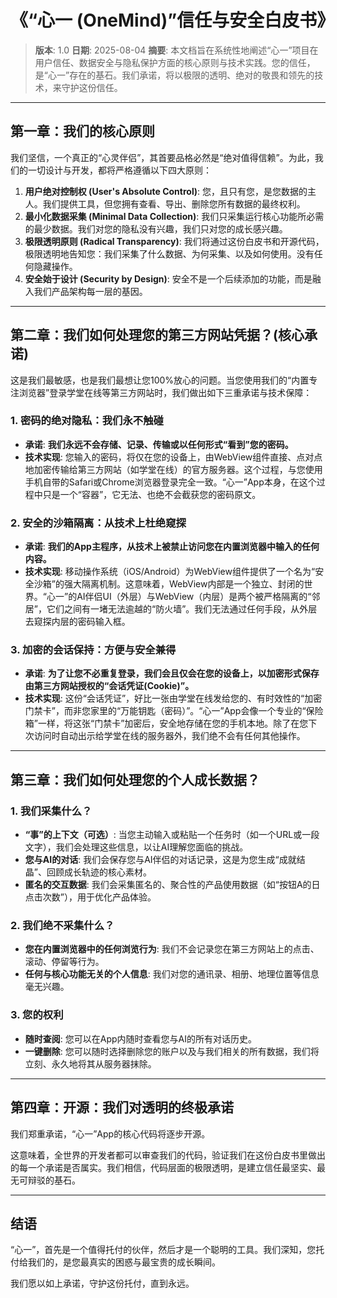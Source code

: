 # 《“心一 (OneMind)”信任与安全白皮书》

> **版本**: 1.0
> **日期**: 2025-08-04
> **摘要**: 本文档旨在系统性地阐述“心一”项目在用户信任、数据安全与隐私保护方面的核心原则与技术实践。您的信任，是“心一”存在的基石。我们承诺，将以极限的透明、绝对的敬畏和领先的技术，来守护这份信任。

---

## **第一章：我们的核心原则**

我们坚信，一个真正的“心灵伴侣”，其首要品格必然是“绝对值得信赖”。为此，我们的一切设计与开发，都将严格遵循以下四大原则：

1.  **用户绝对控制权 (User's Absolute Control)**: 您，且只有您，是您数据的主人。我们提供工具，但您拥有查看、导出、删除您所有数据的最终权利。
2.  **最小化数据采集 (Minimal Data Collection)**: 我们只采集运行核心功能所必需的最少数据。我们对您的隐私没有兴趣，我们只对您的成长感兴趣。
3.  **极限透明原则 (Radical Transparency)**: 我们将通过这份白皮书和开源代码，极限透明地告知您：我们采集了什么数据、为何采集、以及如何使用。没有任何隐藏操作。
4.  **安全始于设计 (Security by Design)**: 安全不是一个后续添加的功能，而是融入我们产品架构每一层的基因。

---

## **第二章：我们如何处理您的第三方网站凭据？(核心承诺)**

这是我们最敏感，也是我们最想让您100%放心的问题。当您使用我们的“内置专注浏览器”登录学堂在线等第三方网站时，我们做出如下三重承诺与技术保障：

### **1. 密码的绝对隐私：我们永不触碰**

*   **承诺**: **我们永远不会存储、记录、传输或以任何形式“看到”您的密码。**
*   **技术实现**: 您输入的密码，将仅在您的设备上，由WebView组件直接、点对点地加密传输给第三方网站（如学堂在线）的官方服务器。这个过程，与您使用手机自带的Safari或Chrome浏览器登录完全一致。“心一”App本身，在这个过程中只是一个“容器”，它无法、也绝不会截获您的密码原文。

### **2. 安全的沙箱隔离：从技术上杜绝窥探**

*   **承诺**: **我们的App主程序，从技术上被禁止访问您在内置浏览器中输入的任何内容。**
*   **技术实现**: 移动操作系统（iOS/Android）为WebView组件提供了一个名为“安全沙箱”的强大隔离机制。这意味着，WebView内部是一个独立、封闭的世界。“心一”的AI伴侣UI（外层）与WebView（内层）是两个被严格隔离的“邻居”，它们之间有一堵无法逾越的“防火墙”。我们无法通过任何手段，从外层去窥探内层的密码输入框。

### **3. 加密的会话保持：方便与安全兼得**

*   **承诺**: **为了让您不必重复登录，我们会且仅会在您的设备上，以加密形式保存由第三方网站授权的“会话凭证(Cookie)”。**
*   **技术实现**: 这份“会话凭证”，好比一张由学堂在线发给您的、有时效性的“加密门禁卡”，而非您家里的“万能钥匙（密码）”。“心一”App会像一个专业的“保险箱”一样，将这张“门禁卡”加密后，安全地存储在您的手机本地。除了在您下次访问时自动出示给学堂在线的服务器外，我们绝不会有任何其他操作。

---

## **第三章：我们如何处理您的个人成长数据？**

### **1. 我们采集什么？**

*   **“事”的上下文（可选）**: 当您主动输入或粘贴一个任务时（如一个URL或一段文字），我们会处理这些信息，以让AI理解您面临的挑战。
*   **您与AI的对话**: 我们会保存您与AI伴侣的对话记录，这是为您生成“成就结晶”、回顾成长轨迹的核心素材。
*   **匿名的交互数据**: 我们会采集匿名的、聚合性的产品使用数据（如“按钮A的日点击次数”），用于优化产品体验。

### **2. 我们绝不采集什么？**

*   **您在内置浏览器中的任何浏览行为**: 我们不会记录您在第三方网站上的点击、滚动、停留等行为。
*   **任何与核心功能无关的个人信息**: 我们对您的通讯录、相册、地理位置等信息毫无兴趣。

### **3. 您的权利**

*   **随时查阅**: 您可以在App内随时查看您与AI的所有对话历史。
*   **一键删除**: 您可以随时选择删除您的账户以及与我们相关的所有数据，我们将立刻、永久地将其从服务器抹除。

---

## **第四章：开源：我们对透明的终极承诺**

我们郑重承诺，“心一”App的核心代码将逐步开源。

这意味着，全世界的开发者都可以审查我们的代码，验证我们在这份白皮书里做出的每一个承诺是否属实。我们相信，代码层面的极限透明，是建立信任最坚实、最无可辩驳的基石。

---

## **结语**

“心一”，首先是一个值得托付的伙伴，然后才是一个聪明的工具。我们深知，您托付给我们的，是您最真实的困惑与最宝贵的成长瞬间。

我们愿以如上承诺，守护这份托付，直到永远。